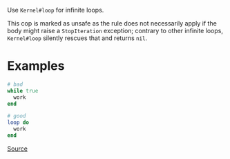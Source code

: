 
Use `Kernel#loop` for infinite loops.

This cop is marked as unsafe as the rule does not necessarily
apply if the body might raise a `StopIteration` exception; contrary to
other infinite loops, `Kernel#loop` silently rescues that and returns `nil`.

# Examples

```ruby
# bad
while true
  work
end

# good
loop do
  work
end
```

[Source](http://www.rubydoc.info/gems/rubocop/RuboCop/Cop/Style/InfiniteLoop)